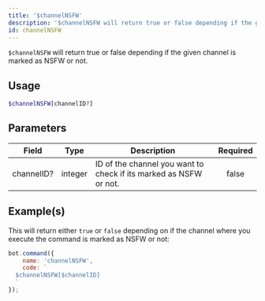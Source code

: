 ```yaml
---
title: '$channelNSFW'
description: '$channelNSFW will return true or false depending if the given channel is marked as NSFW or not.'
id: channelNSFW
---
```


`$channelNSFW` will return true or false depending if the given channel is marked as NSFW or not.

## Usage

```php
$channelNSFW[channelID?]
```

## Parameters

| Field      | Type    | Description                                                       | Required |
| ---------- | ------- | ----------------------------------------------------------------- |:--------:|
| channelID? | integer | ID of the channel you want to check if its marked as NSFW or not. |  false   |

## Example(s)

This will return either `true` or `false` depending on if the channel where you execute the command is marked as NSFW or not:

```javascript
bot.command({
    name: 'channelNSFW',
    code: `
  $channelNSFW[$channelID]
  `
});
```